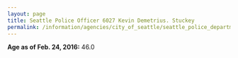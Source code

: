 ```yaml
---
layout: page
title: Seattle Police Officer 6027 Kevin Demetrius. Stuckey
permalink: /information/agencies/city_of_seattle/seattle_police_department/copbook/6027/
---
```


**Age as of Feb. 24, 2016:** 46.0
